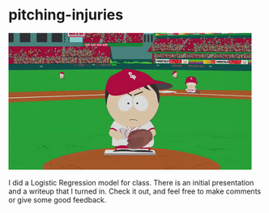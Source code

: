 # pitching-injuries

![](southparkpitch.gif)


I did a Logistic Regression model for class. There is an initial presentation and a writeup that I turned in. Check it out, and feel free to make comments or give some good feedback. 
